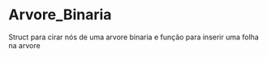 # Arvore_Binaria
Struct para cirar nós de uma arvore binaria e função para inserir uma folha na arvore
